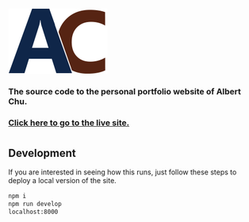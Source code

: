 ![logo](src/images/logo_small.png)

### The source code to the personal portfolio website of Albert Chu.

### [Click here to go to the live site.](https://albertchu.now.sh/)

#

## Development

If you are interested in seeing how this runs, just follow these steps to deploy a local version of the site.

```
npm i
npm run develop
localhost:8000
```
